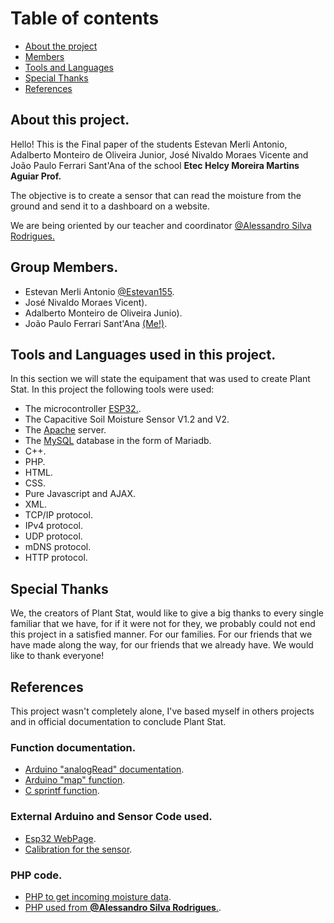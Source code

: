 # Table of contents

- [About the project](#about)
- [Members](#members)
- [Tools and Languages](#tools)
- [Special Thanks](#thanks)
- [References](#refs)

## <a id="about">About this project.</a>

Hello! This is the Final paper of the students Estevan Merli Antonio, Adalberto Monteiro de Oliveira Junior, José Nivaldo Moraes Vicente and João Paulo Ferrari Sant'Ana of the school **Etec Helcy Moreira Martins Aguiar Prof.**

The objective is to create a sensor that can read the moisture from the ground and send it to a dashboard on a website.

We are being oriented by our teacher and coordinator [@Alessandro Silva Rodrigues.](https://github.com/Alesr50)
## <a id="members">Group Members.</a>

- Estevan Merli Antonio [@Estevan155](https://github.com/Estevan155).
- José Nivaldo Moraes Vicent).
- Adalberto Monteiro de Oliveira Junio).
- João Paulo Ferrari Sant'Ana [(Me!)](https://github.com/GhostlyTrincket/).

## <a id="tools">Tools and Languages used in this project.</a>

In this section we will state the equipament that was used to create Plant Stat.
In this project the following tools were used:

- The microcontroller [ESP32.](https://www.espressif.com/en/products/socs/esp32).
- The Capacitive Soil Moisture Sensor V1.2 and V2.
- The [Apache](https://httpd.apache.org/) server.
- The [MySQL](https://mariadb.org/) database in the form of Mariadb.
- C++.
- PHP.
- HTML.
- CSS.
- Pure Javascript and AJAX.
- XML.
- TCP/IP protocol.
- IPv4 protocol.
- UDP protocol.
- mDNS protocol.
- HTTP protocol.

## <a id="thanks">Special Thanks</a>

We, the creators of Plant Stat, would like to give a big thanks to every single familiar that we have, for if it were not for they, we probably could not end this project in a satisfied manner.
For our families.
For our friends that we have made along the way, for our friends that we already have.
We would like to thank everyone!

## <a id="refs">References</a>

This project wasn't completely alone, I've based myself in others projects and in official documentation to conclude Plant Stat.

### Function documentation.

- [Arduino "analogRead" documentation](https://www.arduino.cc/reference/en/language/functions/analog-io/analogread/).
- [Arduino "map" function](https://www.arduino.cc/reference/en/language/functions/math/map).
- [C sprintf function](https://www.tutorialspoint.com/c_standard_library/c_function_sprintf.htm).

### External Arduino and Sensor Code used.

- [Esp32 WebPage](https://github.com/kriskasprzak/esp32_webpage).
- [Calibration for the sensor](https://how2electronics.com/interface-capacitive-soil-moisture-arduino/).

### PHP code.

- [PHP to get incoming moisture data](https://morioh.com/a/194e25bbbc8d/sending-sensor-data-to-localhost-using-iot-development-board-esp8266-12).
- [PHP used from __@Alessandro Silva Rodrigues__.](https://github.com/Alesr50/InfoWebPDO2/).

